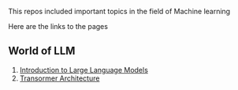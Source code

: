 This repos included important topics in the field of Machine learning

Here are the links to the pages

## World of LLM

1. [Introduction to Large Language Models](https://github.com/ksk-17/blog/blob/master/TheWorldOfLLM/introToLargeLanguageModels.md)
2. [Transormer Architecture](https://github.com/ksk-17/blog/blob/master/TheWorldOfLLM/transformer.md)
